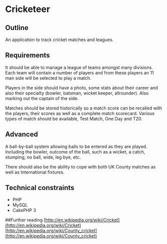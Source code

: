 # Cricketeer

## Outline
An application to track cricket matches and leagues.

## Requirements
It should be able to manage a league of teams amongst many divisions. Each team will contain a number of players and from these players an 11 man side will be selected to play a match.

Players in the side should have a photo, some stats about their career and also their specialty (bowler, batsman, wicket keeper, allrounder). Also marking out the captain of the side.

Matches should be stored historically so a match score can be recalled with the players, their scores as well as a complete match scorecard. Various types of match should be available, Test Match, One Day and T20.

## Advanced
A ball-by-ball system allowing balls to be entered as they are played. Including the bowler, outcome of the ball, such as a wicket, a catch, stumping, no ball, wide, leg bye, etc.

There should also be the ability to cope with both UK County matches as well as International fixtures.

## Technical constraints
* PHP
* MySQL
* CakePHP 3

##Further reading
[http://en.wikipedia.org/wiki/Cricket](http://en.wikipedia.org/wiki/Cricket)  
[http://en.wikipedia.org/wiki/County_cricket](http://en.wikipedia.org/wiki/County_cricket)
